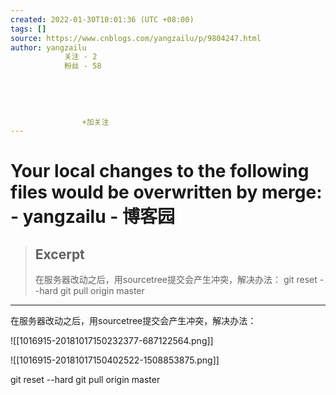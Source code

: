 ```yaml
---
created: 2022-01-30T10:01:36 (UTC +08:00)
tags: []
source: https://www.cnblogs.com/yangzailu/p/9804247.html
author: yangzailu
            关注 - 2
            粉丝 - 58
        
    
    
    
    
                +加关注
---
```


# Your local changes to the following files would be overwritten by merge: - yangzailu - 博客园

> ## Excerpt
> 在服务器改动之后，用sourcetree提交会产生冲突，解决办法： git reset --hard git pull origin master

---
在服务器改动之后，用sourcetree提交会产生冲突，解决办法：

![[1016915-20181017150232377-687122564.png]]

![[1016915-20181017150402522-1508853875.png]]

git reset --hard 
git pull origin master
